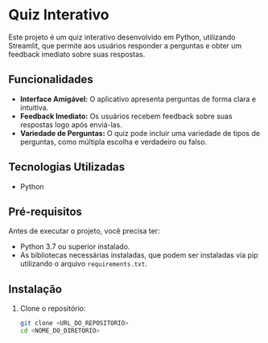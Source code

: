 # Quiz Interativo

Este projeto é um quiz interativo desenvolvido em Python, utilizando Streamlit, que permite aos usuários responder a perguntas e obter um feedback imediato sobre suas respostas.

## Funcionalidades

- **Interface Amigável:** O aplicativo apresenta perguntas de forma clara e intuitiva.
- **Feedback Imediato:** Os usuários recebem feedback sobre suas respostas logo após enviá-las.
- **Variedade de Perguntas:** O quiz pode incluir uma variedade de tipos de perguntas, como múltipla escolha e verdadeiro ou falso.

## Tecnologias Utilizadas

- Python

## Pré-requisitos

Antes de executar o projeto, você precisa ter:

- Python 3.7 ou superior instalado.
- As bibliotecas necessárias instaladas, que podem ser instaladas via pip utilizando o arquivo `requirements.txt`.

## Instalação

1. Clone o repositório:

   ```bash
   git clone <URL_DO_REPOSITORIO>
   cd <NOME_DO_DIRETORIO>

